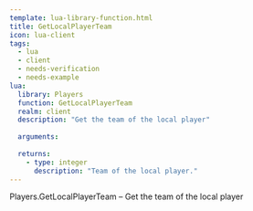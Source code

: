 ```yaml
---
template: lua-library-function.html
title: GetLocalPlayerTeam
icon: lua-client
tags:
  - lua
  - client
  - needs-verification
  - needs-example
lua:
  library: Players
  function: GetLocalPlayerTeam
  realm: client
  description: "Get the team of the local player"
  
  arguments:
  
  returns:
    - type: integer
      description: "Team of the local player."
---
```


<div class="lua__search__keywords">
Players.GetLocalPlayerTeam &#x2013; Get the team of the local player
</div>
